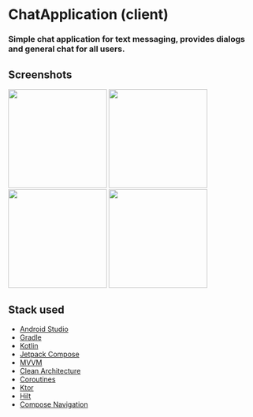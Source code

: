 # ChatApplication (client)

### Simple chat application for text messaging, provides dialogs and general chat for all users.


## Screenshots

<img src="https://imgur.com/0Nf8JB2.jpg" width="200"> <img src="https://imgur.com/k3rb6qL.jpg" width="200"> <img src="https://imgur.com/g6B8T0L.jpg" width="200">
<img src="https://imgur.com/HUYRq6v.jpg" width="200">

## Stack used
* [Android Studio](https://developer.android.com/studio)
* [Gradle](https://github.com/gradle/gradle)
* [Kotlin](https://kotlinlang.org/)
* [Jetpack Compose](https://developer.android.com/jetpack/compose/)
* [MVVM](https://www.geeksforgeeks.org/mvvm-model-view-viewmodel-architecture-pattern-in-android/)
* [Clean Architecture](https://www.geeksforgeeks.org/what-is-clean-architecture-in-android/)
* [Coroutines](https://github.com/Kotlin/kotlinx.coroutines)
* [Ktor](https://github.com/ktorio/ktor)
* [Hilt](https://github.com/googlecodelabs/android-hilt)
* [Compose Navigation](https://developer.android.com/jetpack/compose/navigation)
